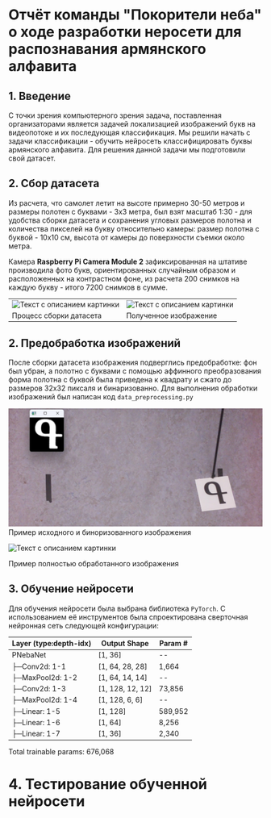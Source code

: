 # Отчёт команды "Покорители неба" о ходе разработки неросети для распознавания армянского алфавита
## 1. Введение
С точки зрения компьютерного зрения задача, поставленная организаторами является задачей локализацией изображений букв на видеопотоке и их последующая классификация. Мы решили начать с задачи классификации - обучить нейросеть классифицировать буквы армянского алфавита. Для решения данной задачи мы подготовили свой датасет.
## 2. Сбор датасета
Из расчета, что самолет летит на высоте примерно 30-50 метров и размеры полотен с буквами - 3х3 метра, был взят масштаб 1:30 - для удобства сборки датасета и сохранения угловых размеров полотна и количества пикселей на букву  относительно камеры: размер полотна с буквой - 10х10 см, высота от камеры до поверхности съемки около метра. 

Камера __Raspberry Pi Camera Module 2__ зафиксированная на штативе производила фото букв, ориентированных случайным образом и  расположенных на контрастном фоне, из расчета 200 снимков на каждую букву - итого 7200 снимков в сумме.

<table>
  <tr>
    <td><image
  src="images/image.png" width="200"
  alt="Текст с описанием картинки"
  caption="Подпись под картинкой"></td>
    <td><image width="200"
  src="images/image-1.png"
  alt="Текст с описанием картинки"
  caption="Подпись под картинкой"></td>
  </tr>
    <tr>
    <td>Процесс сборки датасета</td>
    <td>Полученное изображение</td>
  </tr>
</table>

## 2. Предобработка изображений
После сборки датасета изображения подверглись предобработке: фон был убран, а полотно с буквами с помощью аффинного преобразования форма полотна с буквой была приведена к квадрату и сжато до размеров 32x32 пиксаля и бинаризованно. Для выполнения обработки изображений был написан код `data_preprocessing.py`

![alt text](images/image-2.png)
Пример исходного и биноризованного изображения

<image width="200"
  src="images/image-3.png"
  alt="Текст с описанием картинки"
  caption="Подпись под картинкой">

Пример полностью обработанного изображения

## 3. Обучение нейросети
Для обучения нейросети была выбрана библиотека `PyTorch`. С использованием её инструментов была спроектирована сверточная нейронная сеть следующей конфигурации:




|Layer (type:depth-idx)| Output Shape   |Param #    |
| ------------      | ------------      | ----------|
| PNebaNet          | [1, 36]           | --        |
| ├─Conv2d: 1-1     | [1, 64, 28, 28]   |  1,664    |
| ├─MaxPool2d: 1-2  | [1, 64, 14, 14]   | --        |
| ├─Conv2d: 1-3     | [1, 128, 12, 12]  | 73,856    |
| ├─MaxPool2d: 1-4  | [1, 128, 6, 6]    |  --       |
| ├─Linear: 1-5     | [1, 128]          | 589,952   |
| ├─Linear: 1-6     | [1, 64]           | 8,256     |
| ├─Linear: 1-7     | [1, 36]           | 2,340     |

Total trainable params: 676,068 

# 4. Тестирование обученной нейросети